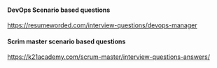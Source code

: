 #### DevOps Scenario based questions
https://resumeworded.com/interview-questions/devops-manager

#### Scrim master scenario based questions
https://k21academy.com/scrum-master/interview-questions-answers/
